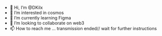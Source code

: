 - 👋 Hi, I’m @DKilx
- 👀 I’m interested in cosmos
- 🌱 I’m currently learning Figma
- 💞️ I’m looking to collaborate on web3
- 📫 How to reach me ... transmission ended// wait for further instructions

<!---
DKilx/DKilx is a ✨ special ✨ repository because its `README.md` (this file) appears on your GitHub profile.
You can click the Preview link to take a look at your changes.
--->
